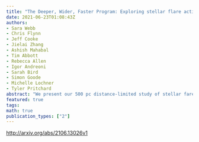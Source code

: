 ```yaml
---
title: "The Deeper, Wider, Faster Program: Exploring stellar flare activity with   deep, fast cadenced DECam imaging via machine learning"
date: 2021-06-23T01:08:43Z
authors:
- Sara Webb
- Chris Flynn
- Jeff Cooke
- Jielai Zhang
- Ashish Mahabal
- Tim Abbott
- Rebecca Allen
- Igor Andreoni
- Sarah Bird
- Simon Goode
- Michelle Lochner
- Tyler Pritchard
abstract: "We present our 500 pc distance-limited study of stellar fares using the Dark Energy Camera as part of the Deeper, Wider, Faster Program. The data was collected via continuous 20-second cadence g band imaging and we identify 19,914 sources with precise distances from Gaia DR2 within twelve, ~3 square-degree, fields over a range of Galactic latitudes. An average of ~74 minutes is spent on each field per visit. All light curves were accessed through a novel unsupervised machine learning technique designed for anomaly detection. We identify 96 flare events occurring across 80 stars, the majority of which are M dwarfs. Integrated are energies range from $sim 10^{31}-10^{37}$ erg, with a proportional relationship existing between increased are energy with increased distance from the Galactic plane, representative of stellar age leading to declining yet more energetic are events. In agreement with previous studies we observe an increase in flaring fraction from M0 -> M6 spectral types. Furthermore, we find a decrease in the flaring fraction of stars as vertical distance from the galactic plane is increased, with a steep decline present around ~100 pc. We find that ~70% of identified flares occur on short timescales of ~8 minutes. Finally we present our associated are rates, finding a volumetric rate of $2.9 pm 0.3 times 10^{-6}$ flares pc$^{-3}$ hr$^{-1}$."
featured: true
tags:
math: true
publication_types: ["2"]
---
```

http://arxiv.org/abs/2106.13026v1